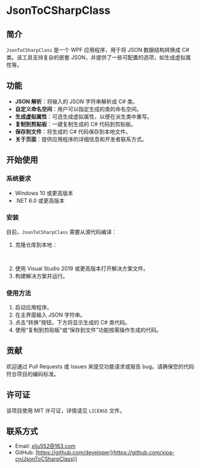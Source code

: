 # JsonToCSharpClass

## 简介
`JsonToCSharpClass` 是一个 WPF 应用程序，用于将 JSON 数据结构转换成 C# 类。该工具支持复杂的嵌套 JSON，并提供了一些可配置的选项，如生成虚拟属性等。

## 功能
- **JSON 解析**：将输入的 JSON 字符串解析成 C# 类。
- **自定义命名空间**：用户可以指定生成的类的命名空间。
- **生成虚拟属性**：可选生成虚拟属性，以便在派生类中重写。
- **复制到剪贴板**：一键复制生成的 C# 代码到剪贴板。
- **保存到文件**：将生成的 C# 代码保存到本地文件。
- **关于页面**：提供应用程序的详细信息和开发者联系方式。

## 开始使用
### 系统要求
- Windows 10 或更高版本
- .NET 6.0 或更高版本

### 安装
目前，`JsonToCSharpClass` 需要从源代码编译：
1. 克隆仓库到本地：
   ```bash
  
   ```
2. 使用 Visual Studio 2019 或更高版本打开解决方案文件。
3. 构建解决方案并运行。

### 使用方法
1. 启动应用程序。
2. 在主界面输入 JSON 字符串。
3. 点击“转换”按钮，下方将显示生成的 C# 类代码。
4. 使用“复制到剪贴板”或“保存到文件”功能按需操作生成的代码。

## 贡献
欢迎通过 Pull Requests 或 Issues 来提交功能请求或报告 bug。请确保您的代码符合项目的编码标准。

## 许可证
该项目使用 MIT 许可证，详情请见 `LICENSE` 文件。

## 联系方式
- Email: xliu552@163.com
- GitHub: [https://github.com/developer](https://github.com/xioa-cn/JsonToCSharpClass)]
